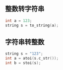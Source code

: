 ## 整数转字符串
```C++
int a = 123;
string s = to_string(a);
```
## 字符串转整数
```C++
string s = "123";
int a = atoi(s.c_str());
int b = stoi(s);
```
